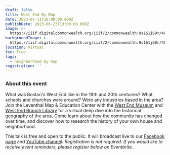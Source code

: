 ```yaml
---
draft: false
title: West End By Map
date: 2023-07-11T16:00:00.000Z
publishDate: 2023-06-23T13:00:00.000Z
image: >-
  https://iiif.digitalcommonwealth.org/iiif/2/commonwealth:9s161j60r/486,381,3565,1372/2000,/0/default.jpg
backgroundImage: >-
  https://iiif.digitalcommonwealth.org/iiif/2/commonwealth:9s161j60r/486,381,3565,1372/2000,/0/default.jpg
location: Virtual
fee: Free
tags:
  - neighborhood by map
registration: ''
---
```


### About this event

What was Boston's West End like in the 19th and 20th centuries? What schools and churches were around? Were any industries based in the area? Join the Leventhal Map & Education Center with the [West End Museum](https://thewestendmuseum.org/) and [West End Branch Library](https://www.bpl.org/locations/west-end/) for a virtual deep dive into the historical geography of the area. Come learn about how the community has changed over time, and discover how to research the history of your own house and neighborhood.

This talk is free and open to the public. It will broadcast live to our [Facebook page](https://www.facebook.com/bplmaps) and [YouTube channe](https://www.youtube.com/@LeventhalMapEducationCenter)l. *Registration is not required. If you would like to receive event reminders, please register below on Eventbrite.*

<div id="eventbrite-widget-container-665243540337"></div>

<script src="https://www.eventbrite.com/static/widgets/eb_widgets.js"></script>

<script type="text/javascript">
    var exampleCallback = function() {
        console.log('Order complete!');
    };

    window.EBWidgets.createWidget({
        // Required
        widgetType: 'checkout',
        eventId: '665243540337',
        iframeContainerId: 'eventbrite-widget-container-665243540337',

        // Optional
        iframeContainerHeight: 425,  // Widget height in pixels. Defaults to a minimum of 425px if not provided
        onOrderComplete: exampleCallback  // Method called when an order has successfully completed
    });
</script>
